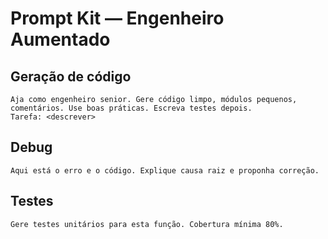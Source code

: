 # Prompt Kit — Engenheiro Aumentado

## Geração de código
```
Aja como engenheiro senior. Gere código limpo, módulos pequenos, comentários. Use boas práticas. Escreva testes depois.
Tarefa: <descrever>
```

## Debug
```
Aqui está o erro e o código. Explique causa raiz e proponha correção.
```

## Testes
```
Gere testes unitários para esta função. Cobertura mínima 80%.
```
